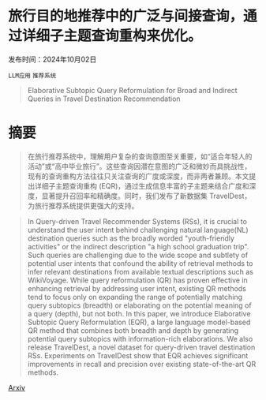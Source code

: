 # 旅行目的地推荐中的广泛与间接查询，通过详细子主题查询重构来优化。

发布时间：2024年10月02日

`LLM应用` `推荐系统`

> Elaborative Subtopic Query Reformulation for Broad and Indirect Queries in Travel Destination Recommendation

# 摘要

> 在旅行推荐系统中，理解用户复杂的查询意图至关重要，如“适合年轻人的活动”或“高中毕业旅行”。这些查询因潜在意图的广泛和微妙而具挑战性，现有的查询重构方法往往只关注查询的广度或深度，而非两者兼顾。本文提出详细子主题查询重构 (EQR)，通过生成信息丰富的子主题来结合广度和深度，显著提升召回率和精确度。同时，我们发布了新数据集 TravelDest，为旅行推荐系统提供更强大的支持。

> In Query-driven Travel Recommender Systems (RSs), it is crucial to understand the user intent behind challenging natural language(NL) destination queries such as the broadly worded "youth-friendly activities" or the indirect description "a high school graduation trip". Such queries are challenging due to the wide scope and subtlety of potential user intents that confound the ability of retrieval methods to infer relevant destinations from available textual descriptions such as WikiVoyage. While query reformulation (QR) has proven effective in enhancing retrieval by addressing user intent, existing QR methods tend to focus only on expanding the range of potentially matching query subtopics (breadth) or elaborating on the potential meaning of a query (depth), but not both. In this paper, we introduce Elaborative Subtopic Query Reformulation (EQR), a large language model-based QR method that combines both breadth and depth by generating potential query subtopics with information-rich elaborations. We also release TravelDest, a novel dataset for query-driven travel destination RSs. Experiments on TravelDest show that EQR achieves significant improvements in recall and precision over existing state-of-the-art QR methods.

[Arxiv](https://arxiv.org/abs/2410.01598)